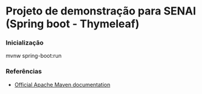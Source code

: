 # Projeto de demonstração para SENAI (Spring boot - Thymeleaf)

### Inicialização
mvnw spring-boot:run

### Referências
* [Official Apache Maven documentation](https://maven.apache.org/guides/index.html)
